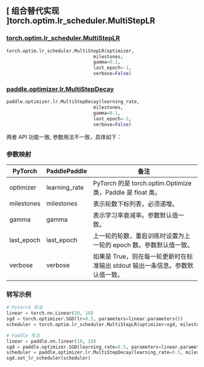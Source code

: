## [ 组合替代实现 ]torch.optim.lr_scheduler.MultiStepLR

### [torch.optim.lr_scheduler.MultiStepLR](https://pytorch.org/docs/stable/generated/torch.optim.lr_scheduler.MultiStepLR.html)

```python
torch.optim.lr_scheduler.MultiStepLR(optimizer,
                                milestones,
                                gamma=0.1,
                                last_epoch=-1,
                                verbose=False)
```

### [paddle.optimizer.lr.MultiStepDecay](https://www.paddlepaddle.org.cn/documentation/docs/zh/api/paddle/optimizer/lr/MultiStepDecay_cn.html)

```python
paddle.optimizer.lr.MultiStepDecay(learning_rate,
                                milestones,
                                gamma=0.1,
                                last_epoch=-1,
                                verbose=False)
```

两者 API 功能一致, 参数用法不一致，具体如下：

### 参数映射

| PyTorch | PaddlePaddle | 备注                                                                                       |
| ------- | ------------ | ------------------------------------------------------------------------------------------ |
| optimizer     | learning_rate       | PyTorch 的是 torch.optim.Optimize 类，Paddle 是 float 类。 |
| milestones     | milestones       | 表示轮数下标列表，必须递增。         |
| gamma     | gamma       | 表示学习率衰减率。参数默认值一致。             |
| last_epoch     | last_epoch       | 上一轮的轮数，重启训练时设置为上一轮的 epoch 数。参数默认值一致。       |
| verbose     | verbose       | 如果是 True，则在每一轮更新时在标准输出 stdout 输出一条信息。参数默认值一致。  |

### 转写示例
```python
# Pytorch 写法
linear = torch.nn.Linear(10, 10)
sgd = torch.optimizer.SGD(lr=0.5, parameters=linear.parameters())
scheduler = torch.optim.lr_scheduler.MultiStepLR(optimizer=sgd, milestones=[2,4,6])

# Paddle 写法
linear = paddle.nn.linear(10, 10)
sgd = paddle.optimizer.SGD(learning_rate=0.5, parameters=linear.parameters())
scheduler = paddle.optimizer.lr.MultiStepDecay(learning_rate=0.5, milestones=[2,4,6])
sgd.set_lr_scheduler(scheduler)
```
